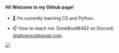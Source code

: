 #### Hi! Welcome to my Github page!


- 🌱 I’m currently learning CS and Python.

- 📫 How to reach me:
      DonkBox#8492 on Discord;
      shallowrics@gmail.com.

<img src="https://github-readme-stats.vercel.app/api?username=DonkBox&&show_icons=true&title_color=ffffff&icon_color=448d48&text_color=daf7dc&bg_color=252424">
